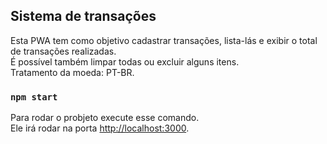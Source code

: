 ## Sistema de transações

Esta PWA tem como objetivo cadastrar transações, lista-lás e exibir o total de transações realizadas.<br>
É possível também limpar todas ou excluir alguns itens.<br>
Tratamento da moeda: PT-BR.

### `npm start`

Para rodar o probjeto execute esse comando.<br>
Ele irá rodar na porta [http://localhost:3000](http://localhost:3000).
